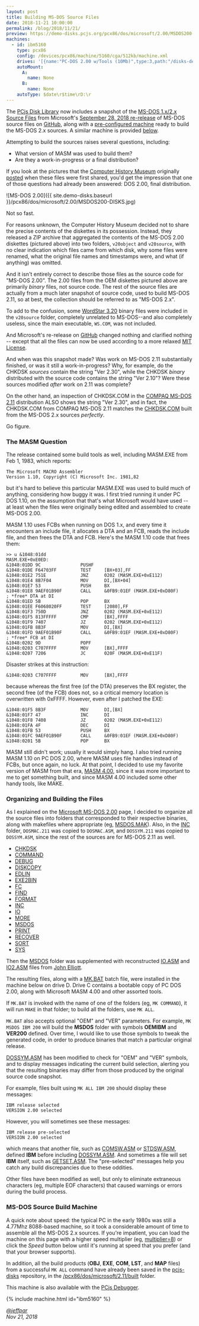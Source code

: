 ```yaml
---
layout: post
title: Building MS-DOS Source Files
date: 2018-11-21 10:00:00
permalink: /blog/2018/11/21/
preview: https://demo-disks.pcjs.org/pcx86/dos/microsoft/2.00/MSDOS200-DISKS.jpg
machines:
  - id: ibm5160
    type: pcx86
    config: /devices/pcx86/machine/5160/cga/512kb/machine.xml
    drives: '[{name:"PC-DOS 2.00 w/Tools (10Mb)",type:3,path:"/disks-demo/pcx86/drives/10mb/PCDOS200-C400.json"},{name:"MS-DOS 1.x/2.x Source (10Mb)",type:3,path:"/disks-demo/pcx86/dos/microsoft/2.00/MSDOS-SRC.json"}]'
    autoMount:
      A:
        name: None
      B:
        name: None
    autoType: $date\r$time\rD:\r
---
```


The [PCjs Disk Library](/disks/pcx86/) now includes a snapshot of the [MS-DOS 1.x/2.x Source Files](/disks/pcx86/dos/microsoft/2.00/)
from Microsoft's [September 28, 2018 re-release](https://blogs.msdn.microsoft.com/commandline/2018/09/28/re-open-sourcing-ms-dos-1-25-and-2-0/)
of MS-DOS source files on [GitHub](https://github.com/microsoft/ms-dos), along with a
[pre-configured machine](/disks/pcx86/dos/microsoft/2.00/#ms-dos-source-build-machine) ready to build the MS-DOS 2.x sources.
A similar machine is provided [below](/blog/2018/11/21/#ms-dos-source-build-machine).

Attempting to build the sources raises several questions, including:

- What version of MASM was used to build them?
- Are they a work-in-progress or a final distribution?

If you look at the pictures that the [Computer History Museum](http://www.computerhistory.org/) originally
[posted](http://www.computerhistory.org/atchm/microsoft-ms-dos-early-source-code/) when these files were first shared,
you'd get the impression that one of those questions had already been answered: DOS 2.00, final distribution.

![MS-DOS 2.00]({{ site.demo-disks.baseurl }}/pcx86/dos/microsoft/2.00/MSDOS200-DISKS.jpg)

Not so fast.

For reasons unknown, the Computer History Museum decided not to share the precise contents of the diskettes in its possession.
Instead, they released a ZIP archive that aggregated the contents of the MS-DOS 2.00 diskettes (pictured above) into two
folders, `v20object` and `v20source`, with no clear indication which files came from which disk, why some files were renamed,
what the original file names and timestamps were, and what (if anything) was omitted.

And it isn't entirely correct to describe those files as the source code for "MS-DOS 2.00".  The 2.00 files from the
OEM diskettes pictured above are primarily *binary* files, not source code.  The rest of the source files are actually
from a much later snapshot of source code, used to build MS-DOS 2.11, so at best, the collection should be referred to as
"MS-DOS 2.x".

To add to the confusion, some [WordStar 3.20](/disks/pcx86/apps/other/wordstar/3.20/) binary files were included in the
`v20source` folder, completely unrelated to MS-DOS--and also completely useless, since the main executable, `WS.COM`, was not
included.

And Microsoft's re-release on [GitHub](https://github.com/microsoft/ms-dos) changed nothing and clarified nothing -- except
that all the files can now be used according to a more relaxed [MIT License](https://en.wikipedia.org/wiki/MIT_License).

And when was this snapshot made?  Was work on MS-DOS 2.11 substantially finished, or was it still a work-in-progress?
Why, for example, do the CHKDSK *sources* contain the string "Ver 2.30", while the CHKDSK *binary* distributed with the source
code contains the string "Ver 2.10"?  Were these sources modified *after* work on 2.11 was complete?

On the other hand, an inspection of CHKDSK.COM in the [COMPAQ MS-DOS 2.11](/disks/pcx86/dos/compaq/2.11/) distribution ALSO
shows the string "Ver 2.30", and in fact, the CHKDSK.COM from COMPAQ MS-DOS 2.11 matches the
[CHKDSK.COM](https://github.com/jeffpar/pcjs-demo-disks/tree/master/pcx86/dos/microsoft/2.11/built/CHKDSK)
built from the MS-DOS 2.x sources *perfectly*.

Go figure.

### The MASM Question

The release contained some build tools as well, including MASM.EXE from Feb 1, 1983, which reports:

    The Microsoft MACRO Assembler
    Version 1.10, Copyright (C) Microsoft Inc. 1981,82

but it's hard to believe this particular MASM.EXE was used to build much of anything, considering how buggy it was.
I first tried running it under PC DOS 1.10, on the assumption that that's what Microsoft would have used -- at least
when the files were originally being edited and assembled to create MS-DOS 2.00.

MASM 1.10 uses FCBs when running on DOS 1.x, and every time it encounters an include file, it allocates a DTA and an
FCB, reads the include file, and then frees the DTA and FCB.  Here's the MASM 1.10 code that frees them:

    >> u &1048:01dd
    MASM.EXE+0xE0ED:
    &1048:01DD 9C               PUSHF   
    &1048:01DE F64703FF         TEST     [BX+03],FF
    &1048:01E2 751E             JNZ      0202 (MASM.EXE+0xE112)
    &1048:01E4 8B7F04           MOV      DI,[BX+04]
    &1048:01E7 53               PUSH     BX
    &1048:01E8 9AEF01B90F       CALL     &0FB9:01EF (MASM.EXE+0xD80F)       ; *free* DTA at DI
    &1048:01ED 5B               POP      BX
    &1048:01EE F6068020FF       TEST     [2080],FF
    &1048:01F3 750D             JNZ      0202 (MASM.EXE+0xE112)
    &1048:01F5 813FFFFF         CMP      [BX],FFFF
    &1048:01F9 7407             JZ       0202 (MASM.EXE+0xE112)
    &1048:01FB 8B3F             MOV      DI,[BX]
    &1048:01FD 9AEF01B90F       CALL     &0FB9:01EF (MASM.EXE+0xD80F)       ; *free* FCB at DI
    &1048:0202 9D               POPF    
    &1048:0203 C707FFFF         MOV      [BX],FFFF
    &1048:0207 7206             JC       020F (MASM.EXE+0xE11F)

Disaster strikes at this instruction:

    &1048:0203 C707FFFF         MOV      [BX],FFFF

because whereas the first free (of the DTA) preserves the BX register, the second free (of the FCB) does not, so a
critical memory location is overwritten with 0xFFFF.  However, even after I patched the EXE:

    &1048:01F5 8B3F             MOV      DI,[BX]
    &1048:01F7 47               INC      DI
    &1048:01F8 7408             JZ       0202 (MASM.EXE+0xE112)
    &1048:01FA 4F               DEC      DI
    &1048:01FB 53               PUSH     BX
    &1048:01FC 9AEF01B90F       CALL     &0FB9:01EF (MASM.EXE+0xD80F)
    &1048:0201 5B               POP      BX

MASM still didn't work; usually it would simply hang.  I also tried running MASM 1.10 on PC DOS 2.00, where MASM
uses file handles instead of FCBs, but once again, no luck.  At that point, I decided to use my favorite version of
MASM from that era, [MASM 4.00](/disks/pcx86/tools/microsoft/masm/4.00/), since it was more important to me to get
something built, and since MASM 4.00 included some other handy tools, like MAKE.

### Organizing and Building the Files

As I explained on the [Microsoft MS-DOS 2.00](/disks/pcx86/dos/microsoft/2.00/) page, I decided to organize all
the source files into folders that corresponded to their respective binaries, along with makefiles where appropriate
(eg, [MSDOS.MAK](https://github.com/jeffpar/pcjs-demo-disks/blob/master/pcx86/dos/microsoft/2.11/src/MSDOS/MSDOS.MAK)).
Also, in the [INC](https://github.com/jeffpar/pcjs-demo-disks/tree/master/pcx86/dos/microsoft/2.11/src/INC) folder,
`DOSMAC.211` was copied to `DOSMAC.ASM`, and `DOSSYM.211` was copied to `DOSSYM.ASM`, since the rest of the sources
are for MS-DOS 2.11 as well.

- [CHKDSK](https://github.com/jeffpar/pcjs-demo-disks/tree/master/pcx86/dos/microsoft/2.11/src/CHKDSK)
- [COMMAND](https://github.com/jeffpar/pcjs-demo-disks/tree/master/pcx86/dos/microsoft/2.11/src/COMMAND)
- [DEBUG](https://github.com/jeffpar/pcjs-demo-disks/tree/master/pcx86/dos/microsoft/2.11/src/DEBUG)
- [DISKCOPY](https://github.com/jeffpar/pcjs-demo-disks/tree/master/pcx86/dos/microsoft/2.11/src/DISKCOPY)
- [EDLIN](https://github.com/jeffpar/pcjs-demo-disks/tree/master/pcx86/dos/microsoft/2.11/src/EDLIN)
- [EXE2BIN](https://github.com/jeffpar/pcjs-demo-disks/tree/master/pcx86/dos/microsoft/2.11/src/EXE2BIN)
- [FC](https://github.com/jeffpar/pcjs-demo-disks/tree/master/pcx86/dos/microsoft/2.11/src/FC)
- [FIND](https://github.com/jeffpar/pcjs-demo-disks/tree/master/pcx86/dos/microsoft/2.11/src/FIND)
- [FORMAT](https://github.com/jeffpar/pcjs-demo-disks/tree/master/pcx86/dos/microsoft/2.11/src/FORMAT)
- [INC](https://github.com/jeffpar/pcjs-demo-disks/tree/master/pcx86/dos/microsoft/2.11/src/INC)
- [IO](https://github.com/jeffpar/pcjs-demo-disks/tree/master/pcx86/dos/microsoft/2.11/src/IO)
- [MORE](https://github.com/jeffpar/pcjs-demo-disks/tree/master/pcx86/dos/microsoft/2.11/src/MORE)
- [MSDOS](https://github.com/jeffpar/pcjs-demo-disks/tree/master/pcx86/dos/microsoft/2.11/src/MSDOS)
- [PRINT](https://github.com/jeffpar/pcjs-demo-disks/tree/master/pcx86/dos/microsoft/2.11/src/PRINT)
- [RECOVER](https://github.com/jeffpar/pcjs-demo-disks/tree/master/pcx86/dos/microsoft/2.11/src/RECOVER)
- [SORT](https://github.com/jeffpar/pcjs-demo-disks/tree/master/pcx86/dos/microsoft/2.11/src/SORT)
- [SYS](https://github.com/jeffpar/pcjs-demo-disks/tree/master/pcx86/dos/microsoft/2.11/src/SYS)

Then the [MSDOS](https://github.com/jeffpar/pcjs-demo-disks/tree/master/pcx86/dos/microsoft/2.11/src/MSDOS)
folder was supplemented with reconstructed
[IO.ASM](https://demo-disks.pcjs.org/pcx86/dos/microsoft/2.11/src/MSDOS/IO.ASM) and
[IO2.ASM](https://demo-disks.pcjs.org/pcx86/dos/microsoft/2.11/src/MSDOS/IO2.ASM) files from
[John Elliott](http://www.seasip.info/DOS/).

The resulting files, along with a [MK.BAT](https://github.com/jeffpar/pcjs-demo-disks/blob/master/pcx86/dos/microsoft/2.11/src/MK.BAT)
batch file, were installed in the machine below on drive D.  Drive C contains a bootable copy of PC DOS 2.00, along with
Microsoft MASM 4.00 and other assorted tools.

If `MK.BAT` is invoked with the name of one of the folders (eg, `MK COMMAND`), it will run `MAKE` in that
folder; to build all the folders, use `MK ALL`.

`MK.BAT` also accepts optional "OEM" and "VER" parameters.  For example, `MK MSDOS IBM 200` will build the **MSDOS**
folder with symbols **OEMIBM** and **VER200** defined.  Over time, I would like to use those symbols to
tweak the generated code, in order to produce binaries that match a particular original release.

[DOSSYM.ASM](https://github.com/jeffpar/pcjs-demo-disks/tree/master/pcx86/dos/microsoft/2.11/src/INC/DOSSYM.ASM) has been
modified to check for "OEM" and "VER" symbols, and to display messages indicating the current build selection, alerting
you that the resulting binaries may differ from those produced by the original source code snapshot.

For example, files built using `MK ALL IBM 200` should display these messages:

    IBM release selected 
    VERSION 2.00 selected 

However, you will sometimes see these messages:

    IBM release pre-selected 
    VERSION 2.00 selected 

which means that another file, such as
[COMSW.ASM](https://github.com/jeffpar/pcjs-demo-disks/tree/master/pcx86/dos/microsoft/2.11/src/COMMAND/COMSW.ASM) or
[STDSW.ASM](https://github.com/jeffpar/pcjs-demo-disks/tree/master/pcx86/dos/microsoft/2.11/src/MSDOS/STDSW.ASM),
defined **IBM** before including
[DOSSYM.ASM](https://github.com/jeffpar/pcjs-demo-disks/tree/master/pcx86/dos/microsoft/2.11/src/INC/DOSSYM.ASM).
And sometimes a file will set **IBM** itself, such as
[GETSET.ASM](https://github.com/jeffpar/pcjs-demo-disks/tree/master/pcx86/dos/microsoft/2.11/src/MSDOS/GETSET.ASM).
The "pre-selected" messages help you catch any build discrepancies due to these oddities.

Other files have been modified as well, but only to eliminate extraneous characters (eg, multiple EOF characters)
that caused warnings or errors during the build process.

### MS-DOS Source Build Machine

A quick note about speed: the typical PC in the early 1980s was still a 4.77Mhz 8088-based machine, so it took
a considerable amount of time to assemble all the MS-DOS 2.x sources.  If you're impatient, you can load the machine
on this page with a higher speed multiplier (eg, [multiplier=8](https://www.pcjs.org/blog/2018/11/21/?multiplier=8))
or click the *Speed* button below until it's running at speed that you prefer (and that your browser supports).

In addition, all the build products (**OBJ**, **EXE**, **COM**, **LST**, and **MAP** files) from a successful
`MK ALL` command have already been saved in the [pcjs-disks](https://github.com/jeffpar/pcjs-demo-disks) repository, in the
[/pcx86/dos/microsoft/2.11/built](https://github.com/jeffpar/pcjs-demo-disks/tree/master/pcx86/dos/microsoft/2.11/built)
folder.

This machine is also available with the [PCjs Debugger](/disks/pcx86/dos/microsoft/2.00/debugger/).

{% include machine.html id="ibm5160" %}

*[@jeffpar](https://jeffpar.com)*  
*Nov 21, 2018*
